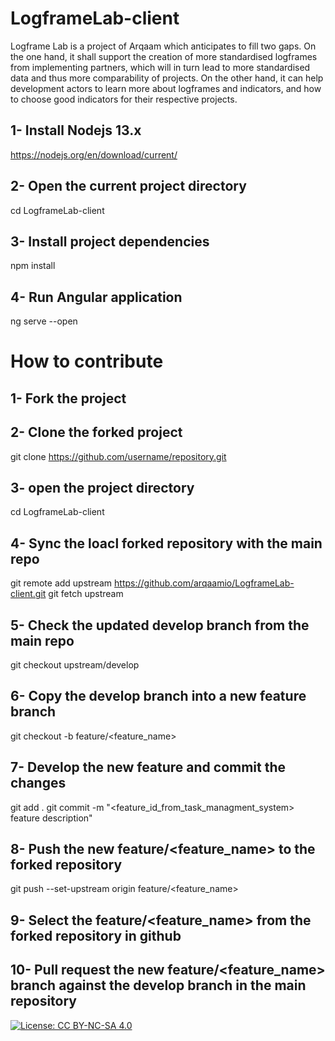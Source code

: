 # LogframeLab-client

Logframe Lab is a project of Arqaam which anticipates to fill two gaps. On the one hand, it shall support the creation of more standardised logframes from implementing partners, which will in turn lead to more standardised data and thus more comparability of projects. On the other hand, it can help development actors to learn more about logframes and indicators, and how to choose good indicators for their respective projects.

## 1- Install Nodejs 13.x

https://nodejs.org/en/download/current/

## 2- Open the current project directory

cd LogframeLab-client

## 3- Install project dependencies

npm install

## 4- Run Angular application

ng serve --open

# How to contribute

## 1- Fork the project

## 2- Clone the forked project

git clone https://github.com/username/repository.git

## 3- open the project directory

cd LogframeLab-client

## 4- Sync the loacl forked repository with the main repo
git remote add upstream https://github.com/arqaamio/LogframeLab-client.git
git fetch upstream

## 5- Check the updated develop branch from the main repo

git checkout upstream/develop

## 6- Copy the develop branch into a new feature branch

git checkout -b feature/<feature_name>

## 7- Develop the new feature and commit the changes

git add .
git commit -m "<feature_id_from_task_managment_system> feature description"

## 8- Push the new feature/<feature_name> to the forked repository

git push --set-upstream origin feature/<feature_name>

## 9- Select the feature/<feature_name> from the forked repository in github

## 10- Pull request the new feature/<feature_name> branch against the develop branch in the main repository

[![License: CC BY-NC-SA 4.0](https://licensebuttons.net/l/by-nc-sa/4.0/80x15.png)](https://creativecommons.org/licenses/by-nc-sa/4.0/)
